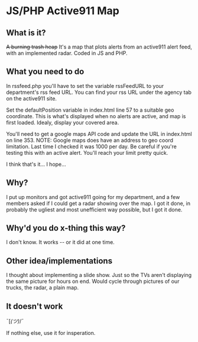 # JS/PHP Active911 Map

## What is it?
~~A burning trash heap~~
It's a map that plots alerts from an active911 alert feed, with an implemented radar.
Coded in JS and PHP.

## What you need to do
In rssfeed.php you'll have to set the variable rssFeedURL to your department's rss feed URL. You can find your rss URL under the agency tab on the active911 site.

Set the defaultPosition variable in index.html line 57 to a suitable geo coordinate. This is what's displayed when no alerts are active, and map is first loaded. Idealy, display your covered area.

You'll need to get a google maps API code and update the URL in index.html on line 353.
NOTE: Google maps does have an address to geo coord limitation. Last time I checked it was 1000 per day. Be careful if you're testing this with an active alert. You'll reach your limit pretty quick.

I think that's it... I hope...


## Why?
I put up monitors and got active911 going for my department, and a few members asked if I could get a radar showing over the map. I got it done, in probably the ugliest and most unefficient way possible, but I got it done.


## Why'd you do x-thing this way?
I don't know. It works -- or it did at one time.


## Other idea/implementations
I thought about implementing a slide show. Just so the TVs aren't displaying the same picture for hours on end. Would cycle through pictures of our trucks, the radar, a plain map.


## It doesn't work
¯\[_(ツ)_/¯

If nothing else, use it for insperation.
